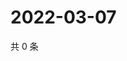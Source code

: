 # 2022-03-07

共 0 条

<!-- BEGIN WEIBO -->
<!-- 最后更新时间 Mon Mar 07 2022 18:10:30 GMT+0800 (China Standard Time) -->

<!-- END WEIBO -->
